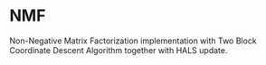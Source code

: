 # NMF
Non-Negative Matrix Factorization implementation with Two Block Coordinate Descent Algorithm together with HALS update.
